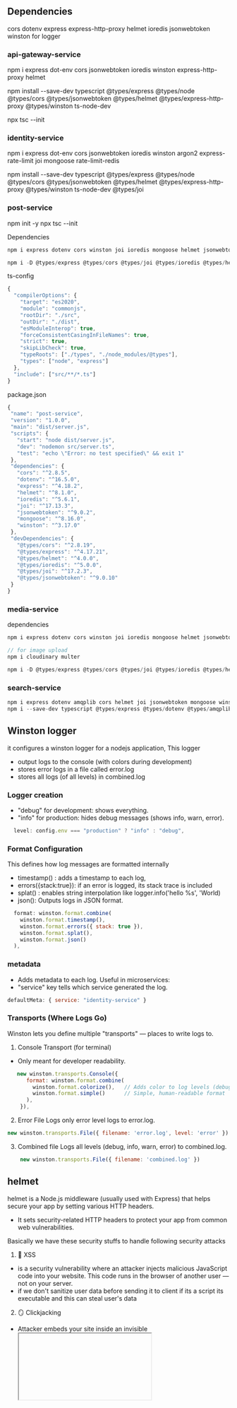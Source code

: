## Dependencies 
cors 
dotenv
express
express-http-proxy
helmet
ioredis
jsonwebtoken
winston for logger 

### api-gateway-service  
npm i express dot-env cors jsonwebtoken ioredis winston express-http-proxy helmet 

npm install --save-dev typescript @types/express @types/node @types/cors @types/jsonwebtoken @types/helmet @types/express-http-proxy @types/winston ts-node-dev

npx tsc --init

### identity-service
npm i express dot-env cors jsonwebtoken ioredis winston argon2 express-rate-limit joi mongoose rate-limit-redis


npm install --save-dev typescript @types/express @types/node @types/cors @types/jsonwebtoken @types/helmet @types/express-http-proxy @types/winston ts-node-dev @types/joi

### post-service
npm init -y 
npx tsc --init 

Dependencies
```js
npm i express dotenv cors winston joi ioredis mongoose helmet jsonwebtoken ts-node-dev typescript

npm i -D @types/express @types/cors @types/joi @types/ioredis @types/helmet @types/jsonwebtoken @types/node
```
ts-config 
```js
{
  "compilerOptions": {
    "target": "es2020",
    "module": "commonjs",
    "rootDir": "./src",
    "outDir": "./dist",
    "esModuleInterop": true,
    "forceConsistentCasingInFileNames": true,
    "strict": true,
    "skipLibCheck": true,
    "typeRoots": ["./types", "./node_modules/@types"],
    "types": ["node", "express"]
  },
  "include": ["src/**/*.ts"]
}

```
 package.json 
 ```js
{
  "name": "post-service",
  "version": "1.0.0",
  "main": "dist/server.js",
  "scripts": {
    "start": "node dist/server.js",
    "dev": "nodemon src/server.ts",
    "test": "echo \"Error: no test specified\" && exit 1"
  },
  "dependencies": {
    "cors": "^2.8.5",
    "dotenv": "^16.5.0",
    "express": "^4.18.2",
    "helmet": "^8.1.0",
    "ioredis": "^5.6.1",
    "joi": "^17.13.3",
    "jsonwebtoken": "^9.0.2",
    "mongoose": "^8.16.0",
    "winston": "^3.17.0"
  },
  "devDependencies": {
    "@types/cors": "^2.8.19",
    "@types/express": "^4.17.21",
    "@types/helmet": "^4.0.0",
    "@types/ioredis": "^5.0.0",
    "@types/joi": "^17.2.3",
    "@types/jsonwebtoken": "^9.0.10"
  }
}
 ```

### media-service 
 dependencies 
 ```javascript 
npm i express dotenv cors winston joi ioredis mongoose helmet jsonwebtoken ts-node-dev typescript 

// for image upload
npm i cloudinary multer

npm i -D @types/express @types/cors @types/joi @types/ioredis @types/helmet @types/jsonwebtoken @types/node
 ```

### search-service 
```javascript
npm i express dotenv amqplib cors helmet joi jsonwebtoken mongoose winston ioredis 
npm i --save-dev typescript @types/express @types/dotenv @types/amqplib @types/cors @types/helmet @types/joi @types/jsonwebtoken @types/mongoose @types/winston @types/node
```

## Winston logger
it configures a winston logger for a nodejs application, This logger
- output logs to the console (with colors during development)
- stores error logs in a file called error.log
- stores all logs (of all levels) in combined.log 


### Logger creation 
- "debug" for development: shows everything.
- "info" for production: hides debug messages (shows info, warn, error).

```javascript
  level: config.env === "production" ? "info" : "debug",
```

### Format Configuration
This defines how log messages are formatted internally
- timestamp() : adds a timestamp to each log,
- errors({stack:true}): if an error is logged, its stack trace is included 
- splat() : enables string interpolation like logger.info('hello %s', 'World)
- json(): Outputs logs in JSON format.


```javascript
  format: winston.format.combine(
    winston.format.timestamp(),
    winston.format.errors({ stack: true }),
    winston.format.splat(),
    winston.format.json()
  ),

  ```

### metadata 
- Adds metadata to each log. Useful in microservices:
- "service" key tells which service generated the log.
```javascript
defaultMeta: { service: "identity-service" }
```

### Transports (Where Logs Go)
Winston lets you define multiple "transports" — places to write logs to.

1. Console Transport (for terminal)
- Only meant for developer readability.


```javascript
   new winston.transports.Console({
      format: winston.format.combine(
        winston.format.colorize(),   // Adds color to log levels (debug/info/warn/error)
        winston.format.simple()      // Simple, human-readable format
      ),
    }),
```
2. Error File
Logs only error level logs to error.log.

``` javascript     
new winston.transports.File({ filename: 'error.log', level: 'error' })
```
3. Combined file 
Logs all levels (debug, info, warn, error) to combined.log.
```javascript 
    new winston.transports.File({ filename: 'combined.log' })
```


## helmet
helmet is a Node.js middleware (usually used with Express) that helps secure your app by setting various HTTP headers.
- It sets security-related HTTP headers to protect your app from common web vulnerabilities.


Basically we have these security stuffs to handle following security attacks 
1. 🦠 XSS
  - is a security vulnerability where an attacker injects malicious JavaScript code into your website. This code runs in the browser of another user — not on your server.
  - if we don't sanitize user data before sending it to client if its a script its executable and this can steal user's data
2. 🪞 Clickjacking
  - Attacker embeds your site inside an invisible <iframe> on a malicious page and tricks users into clicking hidden buttons (like “Buy” or “Delete”).
3. 🧪 MIME Sniffing 
  - MIME Sniffing is a browser behavior where the browser guesses the type of content (MIME type) it receives from a server, instead of trusting what the server explicitly says.

``` javascript
// Create a simple Express server and:
// Allow .txt uploads.

// Upload this content in a file:
// <script>alert(document.domain)</script>
// Serve it without the nosniff header.
// Open the file in Chrome or Edge → the script runs.
// Then add X-Content-Type-Options: nosniff and see how the browser no longer executes the script — just shows it as text.

```
4. 🕵️ Information Leakage
  - Information Leakage (also called Information Disclosure) happens when your 
  - application accidentally exposes sensitive data that an attacker can use to:
        - Plan further attacks, 
        - Exploit system weaknesses, Or 
        - just steal valuable information.
- 🛡️ How to Prevent Information Leakage
  - Error Handling	Show generic errors to users, log details internally
  - Stack Traces	Only show in development mode
  - Headers	Use middleware to hide server info (helmet in Express)
  - Logs	Sanitize logs, avoid logging passwords, tokens
  - URLs	Use POST + body for sensitive data, not query params
  - Files	Restrict access to .env, source code, logs
5. - 🔒 Man-in-the-Middle (MITM)
  - A Man-in-the-Middle (MITM) attack happens when an attacker secretly intercepts or alters communication between two parties (like you and a website), without either party knowing.
  - Think of it like this: you're whispering a secret to your friend, but a person in the middle hears or changes it before it reaches them.
🧨 Real-World Example : 1. Public Wi-Fi Attack ☕
- The attacker on the same Wi-Fi:
- Intercepts the data (sniffs passwords, messages)
- Alters it (injects fake login form)
- If it’s HTTP (not HTTPS), your login credentials are visible in plain text!
6. 🌐 Referrer Leaks
- When a user clicks a link from your site to another, the browser sends the full URL (including query params) as the Referrer header. This might leak sensitive data.
- Use the Referrer-Policy HTTP header
- Referrer-Policy: no-referrer


## node-rate-limiter-flexible
a powerful Node.js library for applying rate limiting in your Express app (or any Node service) to prevent abuse like brute-force attacks or DDoS attempts.

A robust rate limiting library that supports:
- In-memory, Redis, MongoDB, or MySQL-based limits
- Per-IP, per-user, or any key
- Burst-friendly "sliding window" and "token bucket" strategies
- Integration with Express, Koa, etc.



``` npm i node-rate-limiter-flexible ```


## ioredis 
start ioredis in wsl command line 
- ``` sudo service redis-server start ```

Purpose:
- Improve performance by caching API responses.
- Reduce load on MongoDB.
- Serve faster responses for repeated requests.

1. connect to redis 
```javascript
const redisClient = new Redis(config.redisUrl);
req.redisClient = redisClient;
```
1. Store API Response in Cache

```javascript
redisClient.setex(key, ttlInSeconds, JSON.stringify(data));

```
3. Fetch from Cache Before DB
```javascript
const cachedData = await redisClient.get(key);
if (cachedData) return res.json(JSON.parse(cachedData));
```
4. Invalidate Cache on Data Change
```javascript
redisClient.del(singlePostKey);
redisClient.keys(allPostsPattern).forEach(key => redisClient.del(key));
```

 Key Benefits:
- ⚡ Faster API responses
- 🧠 Reduced DB queries
- 🔄 Auto-expiry ensures freshness
- ✅ Manual invalidation maintains data accuracy

Rate Limiting with Redis – Short Notes
Why Use Redis?
- Redis is fast and in-memory, perfect for tracking requests per IP/user.
- It supports auto-expiry, so limits can reset (e.g., every minute).
1. install middleware
``` npm install express-rate-limit rate-limit-redis ```
2. Setup with Redis Store:
```javascript
import rateLimit from 'express-rate-limit';
import RedisStore from 'rate-limit-redis';
import Redis from 'ioredis';

const redisClient = new Redis(config.redisUrl);

const limiter = rateLimit({
  store: new RedisStore({
    sendCommand: (...args) => redisClient.call(...args),
  }),
  windowMs: 1 * 60 * 1000, // 1 minute
  max: 100, // limit each IP to 100 requests per windowMs
  standardHeaders: true,
  legacyHeaders: false,
});

app.use(limiter);
```

### 🚦 How It Works:
For each request:
- Redis increments a count tied to the IP.
- If count exceeds max in the windowMs, it blocks the request.
- After windowMs, the count auto-resets.

### Benefits:
- Prevents API abuse and DoS attacks.
- Works across multiple servers (Redis is shared).
- Easy to tweak limits per route/user.

## API Gateway with Proxy
What is an API Gateway?
- It acts as a single entry point to your backend services (microservices).
- It can route requests to various services like auth, user, payment, etc.
- Think of it as a smart receptionist that forwards your request to the right department.

🔁 Using express-http-proxy for Proxying
- app.use("/v1/auth", proxy(identityServiceUrl, { ...options }));
This means:
- When a request hits /v1/auth, it’s forwarded to identityServiceUrl/api/...
- You changed the path with proxyReqPathResolver
- You decorated headers with proxyReqOptDecorator
- You logged the response with userResDecorator


## ✅ Microservices & Message Broker — Summary
🔹 Core Microservices Principles
Each module (auth, CRUD, search, media) is built as a separate service with its own:
- Database
- RAM & CPU
- Codebase & deployment unit

Services are independently scalable
→ For example, if search traffic spikes, you scale only the Search Service, not the whole system.

Team independence
→ Backend teams can work on separate services (e.g., Media Team vs Auth Team) without conflicts.

Failure isolation
→ A bug or crash in Media Service doesn’t affect CRUD or Auth services.

Optimized storage per use-case
→ Use relational DBs for structured data, Elasticsearch for search, S3 for media, etc.

🔁 Message Brokers in Microservices
To communicate between services asynchronously, use a message broker like:
- ✅ Redis Pub/Sub (lightweight)
- ✅ Redis Streams (durable)
- ✅ RabbitMQ (robust)
- ✅ Kafka (enterprise-grade)

This enables event-driven architecture:
e.g., PostService emits post.created → SearchService receives and indexes it

🟩 Final Verdict
✅ For small-to-medium apps:
- Start with a modular monolith using NestJS
- Logical modules (auth, post, search) inside one app
- Shared DB for simplicity
- Clean architecture makes it easier to split later

✅ As your app grows:
- Use NestJS Microservices Package to gradually extract services
- Add Redis/Kafka for communication
- Use Docker + Kubernetes for independent scaling


## Status Code
Code	Meaning	When to Use
200	OK	Successful GET, PUT, DELETE
201	Created	Successful POST creating a resource
204	No Content	Successful, no body to return
400	Bad Request	Invalid data or parameters
401	Unauthorized	No or invalid authentication
403	Forbidden	Authenticated but not allowed
404	Not Found	Resource doesn’t exist
409	Conflict	Duplicate resource or version conflict
422	Unprocessable Entity	Validation failed
429	Too Many Requests	Rate limit exceeded
500	Internal Server Error	Unhandled server error
502	Bad Gateway	Upstream service error
503	Service Unavailable	Temporarily overloaded or down
504	Gateway Timeout	Upstream service timeout


## Docker 
What Is Docker?
Docker is an open-source platform that helps you:
- Build
- Package
- Ship
- Run
applications in containers.

Think of containers as lightweight, portable boxes that bundle:
✅ Your application code
✅ All dependencies (libraries, runtimes)
✅ Configurations

This means you can run the same container anywhere, whether it’s:
- Your laptop
- A test server
- The cloud
  
### 🧩 Why Use Docker?
✅ Consistency:
“It works on my machine!” becomes irrelevant. If it runs in a container, it runs the same everywhere.

✅ Isolation:
Each container is isolated from others and the host machine. No conflicts between applications.

✅ Lightweight:
Containers share the host OS kernel, making them faster and smaller than virtual machines.

✅ Portability:
Build once, run anywhere.

✅ Efficiency:
You can run many containers on the same machine.

### 🛠️ Core Concepts
1️⃣ Images
- An image is a blueprint for a container.
- Think of it as a snapshot of everything your app needs.
- Example: An image might include Ubuntu + Node.js + your app code.

2️⃣ Containers
- A container is a running instance of an image.
- You create containers from images.
- Example: Start 3 containers from the same image to scale your app.

3️⃣ Dockerfile
A Dockerfile is a text file with instructions on how to build your image.
```dockerfile
FROM node:20
WORKDIR /app
COPY . .
RUN npm install
CMD ["node", "index.js"]
```
4️⃣ Docker Hub
- A public repository where you can find and share Docker images.
- Example: docker pull nginx downloads the official NGINX image.

5️⃣ Volumes
- Persistent storage for your containers.
- Data in containers is ephemeral by default (it goes away if you remove the container).
- Volumes keep your data safe.

6️⃣ Networks
- Containers can communicate with each other over Docker networks.

🖥️ Common Docker Commands
Here are some examples:
```
docker pull <image>	Download an image from Docker Hub
docker build -t myapp .	Build an image from a Dockerfile
docker run -d -p 8080:80 myapp	Run a container in detached mode, mapping port 80 inside to 8080 outside
docker ps	List running containers
docker stop <container>	Stop a running container
docker rm <container>	Remove a stopped container
```
###  Windows Installation 
For windows, we need Docker Desktop application and WSL 2 (Windows Subsystem for Linux v2)

🟢 1. Enable WSL 2
- Open PowerShell as Administrator
  - ```wsl --install```
  - Restart your PC when prompted.
🟢 2. Download Docker Desktop
-  Get Docker Desktop Installer:
-  Install Docker Desktop
   -  Use WSL 2 backend (recommended)
🟢 3. Start Docker Desktop and Verify Installation
- open powershell and run ``` docker --version ``` to check if docker is working, you should see something like this "Docker version 25.0.x, build abc123"
- Next, try the official test container 
  - ```docker run hello-world ```
  - If Docker is working properly, you'll see, ```Hello from Docker!```
-  If both these commands work — Docker is running perfectly.


### To install rabbitmq 
Start RabbitMQ version 3 with management UI, in the background, name it ‘rabbitmq’, set the hostname to ‘rabbitmq-host’, and map the internal ports 5672 and 15672 to my local machine so I can connect and see the dashboard
```
  docker run -d \
  --hostname rabbitmq-host \
  --name rabbitmq \
  -p 5672:5672 \
  -p 15672:15672 \
```

- 5672	🟢 AMQP protocol port — this is the main port your apps/microservices connect to for sending and receiving messages.
- 15672	🟢 Management Web UI — this is the HTTP dashboard you open in the browser to see queues, exchanges, messages, and logs.

####  explanation 
docker run -d
✅ docker run
- Starts a new container from an image.
✅ -d
- Detached mode = run in the background.
- Without -d, you’d see logs filling your terminal.
✅ Why use it?
- So your container stays running without tying up your terminal.
🔹 --hostname rabbitmq-host
✅ This sets the internal hostname inside the container.
- 👉 Think of it like giving the container a computer name:
✅ Why do it?
- For clarity in logs
- For clustering scenarios (you rarely need this in a single dev container)
- So RabbitMQ thinks it’s called rabbitmq-host rather than a random ID
✅ What if you remove it?
- Nothing breaks—RabbitMQ just uses the default hostname (container ID).
🔹 --name rabbitmq
✅ This gives your container a friendly name:
- rabbitmq
✅ Why do it?
So you can reference it easily:
```
docker stop rabbitmq
docker logs rabbitmq
```
✅ What if you remove it?
- Docker auto-generates a funny name like:
```crazy_euler```
- You can still manage it, but you have to look up its name or container ID.
 -p 5672:5672
✅ This maps ports between your Windows host and the container.
- -p HOST_PORT:CONTAINER_PORT
✅ What does this one do?
- Inside the container, RabbitMQ listens on port 5672 for AMQP connections (your apps talking to RabbitMQ).
  - This makes port 5672 on your host also available.
  - So you can connect from your Node.js app to: ```localhost:5672```
✅ What if you remove it?
- Your RabbitMQ will run, but you can’t connect from your machine.
🔹 -p 15672:15672
✅ Same idea—another port mapping.
- What’s on 15672?
- The RabbitMQ Management Web UI (the dashboard in your browser).
✅ What does this one do?
- Makes the web interface available at:
  - http://localhost:15672
  - default credentials
    - username : guest
    - password : guest
✅ What if you remove it?
- RabbitMQ still runs, but you lose the ability to open the web dashboard.

🔹 rabbitmq:3-management
✅ This is the image name and tag.
- rabbitmq = official RabbitMQ Docker image
- 3-management = version 3 with the management plugin enabled

✅ Why this image?
- Because it: Includes RabbitMQ server 
- Has the web UI built in

✅ What if you use just rabbitmq?
- You get RabbitMQ without the management plugin (no web dashboard).

## What is RabbitMQ?
- RabbitMQ is an open-source message broker.
- Think of it as a post office for your software:
  - Applications send messages to RabbitMQ.
  - RabbitMQ stores them in queues.
  - Other applications consume messages from those queues.

It primarily uses the AMQP protocol (Advanced Message Queuing Protocol) but also supports others (MQTT, STOMP).

### When Should You Use RabbitMQ?
- You should use RabbitMQ when you need to decouple systems and communicate asynchronously, especially in scenarios where:
- Operations take time or could fail temporarily (e.g., network delays, service downtime).
- You need reliable delivery, persistence, and message acknowledgment.
- You want to scale parts of the system independently.

### RabbitMQ: assertQueue vs assertExchange
✅ assertQueue
- Creates a queue.
- Publisher sends directly to the queue (sendToQueue).
- Simple, tightly coupled (publisher must know the queue).
- Use case: One-to-one task processing.

✅ assertExchange + bindQueue
- Creates an exchange (e.g., direct, fanout, topic).
- Publisher sends to exchange → exchange routes to one/many queues.
- Consumers bind their queues to the exchange.
- Loosely coupled, flexible routing, scalable.

🎯 Benefits of Using Exchange
- Feature	Description
- Decoupling	Publisher doesn’t need to know queue names.
- Fanout	One message → multiple queues (broadcast).
- Routing	Route messages by key/topic/header.
- Dynamic Binding	Consumers can bind queues at runtime.
- Scalable	Easily add/remove consumers without touching the publisher.

✅ Use exchange when:
- You have multiple consumers.
- You need routing/filtering.
- You want a decoupled, scalable architecture.
